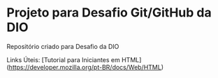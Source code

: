 # Projeto para Desafio Git/GitHub da DIO
Repositório criado para Desafio da DIO

Links Úteis:
[Tutorial para Iniciantes em HTML] (https://developer.mozilla.org/pt-BR/docs/Web/HTML)
